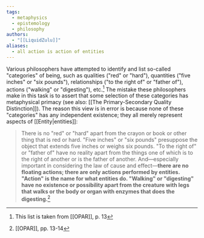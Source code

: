 ```yaml
---
tags:
  - metaphysics
  - epistemology
  - philosophy
authors:
  - "[[LiquidZulu]]"
aliases:
  - all action is action of entities
---
```


Various philosophers have attempted to identify and list so-called "categories" of being, such as qualities ("red" or "hard"), quantities ("five inches" or "six pounds"), relationships ("to the right of" or "father of"), actions ("walking" or "digesting"), etc.[^1] The mistake these philosophers make in this task is to assert that some selection of these categories has metaphysical primacy (see also: [[The Primary-Secondary Quality Distinction]]). The reason this view is in error is because none of these "categories" has any independent existence; they all merely represent aspects of [[Entity|entities]]:

>There is no "red" or "hard" apart from the crayon or book or other thing that is red or hard. "Five inches" or "six pounds" presuppose the object that extends five inches or weighs six pounds. "To the right of" or "father of" have no reality apart from the things one of which is to the right of another or is the father of another. And—especially important in considering the law of cause and effect—**there are no floating actions; there are only actions performed by entities. "Action" is the name for what entities do. "Walking" or "digesting" have no existence or possibility apart from the creature with legs that walks or the body or organ with enzymes that does the digesting.**[^2]

[^1]: This list is taken from [[OPAR]], p. 13
[^2]: [[OPAR]], pp. 13-14